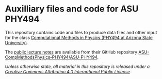 # Auxilliary files and code for ASU PHY494

This repository contains code and files to produce data files and
other input for the class
[Computational Methods in Physics (PHY494 at Arizona State University)](http://becksteinlab.physics.asu.edu/learning/76/phy494-computational-physics).

The
[public lecture notes](http://asu-compmethodsphysics-phy494.github.io/ASU-PHY494/)
are available from their GitHub repository
[ASU-CompMethodsPhysics-PHY494/ASU-PHY494](https://github.com/ASU-CompMethodsPhysics-PHY494/ASU-PHY494).

*Unless otherwise state, all material in this repository is released
under a
[Creative Commons Attribution 4.0 International Public License](https://creativecommons.org/licenses/by/4.0/).*

